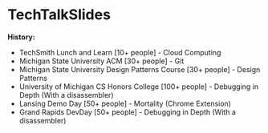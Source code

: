 # TechTalkSlides

**History:**
- TechSmith Lunch and Learn [10+ people] - Cloud Computing  
- Michigan State University ACM [30+ people] - Git  
- Michigan State University Design Patterns Course [30+ people] - Design Patterns
- University of Michigan CS Honors College [100+ people] - Debugging in Depth (With a disassembler)  
- Lansing Demo Day [50+ people] - Mortality (Chrome Extension)  
- Grand Rapids DevDay [50+ people] - Debugging in Depth (With a disassembler) 
